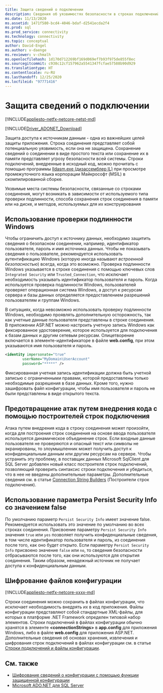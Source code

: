 ```yaml
---
title: Защита сведений о подключении
description: Сведения об уязвимостях безопасности в строках подключений, которые могут возникнуть из-за особенностей их создания и сохранения, а также о типах аутентификации.
ms.date: 11/13/2020
ms.assetid: 1471f580-bcd4-4046-bdaf-d2541ecda2f4
ms.prod: sql
ms.prod_service: connectivity
ms.technology: connectivity
ms.topic: conceptual
author: David-Engel
ms.author: v-daenge
ms.reviewer: v-chmalh
ms.openlocfilehash: 1d170d712269bf169d069ef7b93f975de855f8ec
ms.sourcegitcommit: c938c12cf157962a5541347fcfae57588b90d929
ms.translationtype: HT
ms.contentlocale: ru-RU
ms.lasthandoff: 12/25/2020
ms.locfileid: "97771416"
---
```

# <a name="protecting-connection-information"></a>Защита сведений о подключении

[!INCLUDE[appliesto-netfx-netcore-netst-md](../../includes/appliesto-netfx-netcore-netst-md.md)]

[!INCLUDE[Driver_ADONET_Download](../../includes/driver_adonet_download.md)]

Защита доступа к источникам данным - одна из важнейших целей защиты приложения. Строка соединения представляет собой потенциальную уязвимость, если она не защищена. Сохранение сведений о соединении в виде простого текста или сохранение их в памяти представляет угрозу безопасности всей системы. Строки подключений, внедренные в исходный код, можно прочитать с помощью программы [Ildasm.exe (дизассемблер IL)](/dotnet/framework/tools/ildasm-exe-il-disassembler) при просмотре промежуточного языка корпорации Майкрософт (MSIL) в скомпилированной сборке.

Уязвимые места системы безопасности, связанные со строками соединения, могут возникать в зависимости от используемого типа проверки подлинности, способа сохранения строк соединения в памяти или на диске, и методов, используемых для их конструирования 

## <a name="use-windows-authentication"></a>Использование проверки подлинности Windows

Чтобы ограничить доступ к источнику данных, необходимо защитить сведения о безопасном соединении, например, идентификатор пользователя, пароль и имя источника данных. Чтобы не показывать сведения о пользователе, рекомендуется использовать аутентификацию Windows (которую иногда называют *встроенной безопасностью*) всегда, когда это возможно. Проверка подлинности Windows указывается в строке соединения с помощью ключевых слов `Integrated Security` или `Trusted_Connection`, что исключает необходимость указывать идентификатор пользователя и пароль. Когда используется проверка подлинности Windows, пользователей проверяет операционная система Windows, а доступ к ресурсам сервера и базы данных определяется предоставлением разрешений пользователям и группам Windows.

В ситуациях, когда невозможно использовать проверку подлинности Windows, необходимо проявлять дополнительную осторожность, так как учетные данные пользователя представлены в строке соединения. В приложении ASP.NET можно настроить учетную запись Windows как фиксированное удостоверение, которое используется для подключения к базам данных и другим сетевым ресурсам. Олицетворение включается в элементе-идентификаторе в файле **web.config**, при этом указываются имя пользователя и пароль.

```xml  
<identity impersonate="true"
        userName="MyDomain\UserAccount"
        password="*****" />  
```  

Фиксированная учетная запись идентификации должна быть учетной записью с ограниченными правами, которой предоставлены только необходимые разрешения в базе данных. Кроме того, нужно зашифровать файл конфигурации, чтобы имя пользователя и пароль не были представлены в виде открытого текста.

## <a name="avoid-injection-attacks-with-connection-string-builders"></a>Предотвращение атак путем внедрения кода с помощью построителей строк подключения

Атака путем внедрения кода в строку соединения может произойти, когда для построения строк соединения на основе ввода пользователя используется динамическое объединение строк. Если входные данные пользователя не проверяются и опасный текст или символы не экранированы, то злоумышленник может получить доступ к конфиденциальным данным или другим ресурсам на сервере. Чтобы устранить эту проблему, в поставщик данных Microsoft SqlClient для SQL Server добавлен новый класс построителя строк подключений, позволяющий проверить синтаксис строки подключения и убедиться, что в нее не введены дополнительные параметры. Дополнительные сведения см. в статье [Connection String Builders](connection-string-builders.md) (Построители строк подключения).

## <a name="use-persist-security-infofalse"></a>Использование параметра Persist Security Info со значением false

По умолчанию параметр `Persist Security Info` имеет значение false. Рекомендуется использовать это значение по умолчанию во всех строках соединения. Присвоение параметру `Persist Security Info` значения `true` или `yes` позволяет получить конфиденциальные сведения, в том числе идентификатор пользователя и пароль, из соединения после того, как оно будет открыто. Если параметру `Persist Security Info` присвоено значение `false` или `no`, то сведения безопасности отбрасываются после того, как они используются для открытия соединения. Таким образом, ненадежный источник не получает доступа к конфиденциальным данным.

## <a name="encrypt-configuration-files"></a>Шифрование файлов конфигурации

[!INCLUDE[appliesto-netfx-netcore-xxxx-md](../../includes/appliesto-netfx-netcore-xxxx-md.md)]

Строки соединения можно сохранить в файлах конфигурации, что исключает необходимость внедрять их в код приложения. Файлы конфигурации представляют собой стандартные XML-файлы, для которых в платформе .NET Framework определен типовой набор элементов. Строки подключений в файлах конфигурации обычно хранятся в элементе **\<connectionStrings>** в **app.config** для приложения Windows, либо в файле **web.config** для приложения ASP.NET. Дополнительные сведения об основах хранения, извлечения и шифрования строк подключений в файлах конфигурации см. в статье [Строки подключений и файлы конфигурации](connection-strings-and-configuration-files.md).

## <a name="see-also"></a>См. также

- [Шифрование сведений о конфигурации с помощью функции защищенной конфигурации](/previous-versions/aspnet/53tyfkaw(v=vs.100))
- [Microsoft ADO.NET для SQL Server](microsoft-ado-net-sql-server.md)
